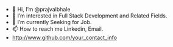 - 👋 Hi, I’m @prajvalbhale
- 👀 I’m interested in Full Stack Development and Related Fields.
- 🌱 I’m currently Seeking for Job.
- 📫 How to reach me Linkedin, Email.
- http://www.github.com/your_contact_info
